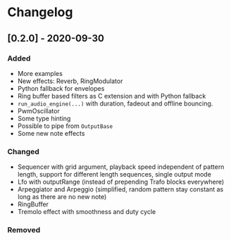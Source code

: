 # Changelog

## [0.2.0] - 2020-09-30

### Added
- More examples
- New effects: Reverb, RingModulator
- Python fallback for envelopes
- Ring buffer based filters as C extension and with Python fallback
- `run_audio_engine(...)` with duration, fadeout and offline bouncing.
- PwmOscillator
- Some type hinting
- Possible to pipe from `OutputBase`
- Some new note effects

### Changed
- Sequencer with grid argument, playback speed independent of pattern length,
  support for different length sequences, single output mode
- Lfo with outputRange (instead of prepending Trafo blocks everywhere)
- Arpeggiator and Arpeggio (simplified, random pattern stay constant as long as there are no new note)
- RingBuffer
- Tremolo effect with smoothness and duty cycle

### Removed
